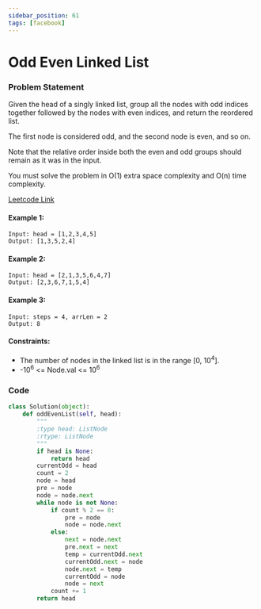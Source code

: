 ```yaml
---
sidebar_position: 61
tags: [facebook]
---
```


# Odd Even Linked List

### Problem Statement

Given the head of a singly linked list, group all the nodes with odd indices together followed by the nodes with even indices, and return the reordered list.

The first node is considered odd, and the second node is even, and so on.

Note that the relative order inside both the even and odd groups should remain as it was in the input.

You must solve the problem in O(1) extra space complexity and O(n) time complexity.

[Leetcode Link](https://leetcode.com/problems/odd-even-linked-list)

#### Example 1:

```
Input: head = [1,2,3,4,5]
Output: [1,3,5,2,4]
```

#### Example 2:

```
Input: head = [2,1,3,5,6,4,7]
Output: [2,3,6,7,1,5,4]
```

#### Example 3:

```
Input: steps = 4, arrLen = 2
Output: 8
```

#### Constraints:

- The number of nodes in the linked list is in the range [0, 10<sup>4</sup>].
- -10<sup>6</sup> <= Node.val <= 10<sup>6</sup>

### Code

```python title="Python Code"
class Solution(object):
    def oddEvenList(self, head):
        """
        :type head: ListNode
        :rtype: ListNode
        """
        if head is None:
            return head
        currentOdd = head
        count = 2
        node = head
        pre = node
        node = node.next
        while node is not None:
            if count % 2 == 0:
                pre = node
                node = node.next
            else:
                next = node.next
                pre.next = next
                temp = currentOdd.next
                currentOdd.next = node
                node.next = temp
                currentOdd = node
                node = next
            count += 1
        return head
```
